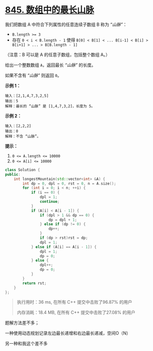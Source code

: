 # [845. 数组中的最长山脉](https://leetcode-cn.com/problems/longest-mountain-in-array/)

我们把数组 A 中符合下列属性的任意连续子数组 B 称为 “*山脉”*：

- `B.length >= 3`
- 存在 `0 < i < B.length - 1` 使得 `B[0] < B[1] < ... B[i-1] < B[i] > B[i+1] > ... > B[B.length - 1]`

（注意：B 可以是 A 的任意子数组，包括整个数组 A。）

给出一个整数数组 `A`，返回最长 *“山脉”* 的长度。

如果不含有 “*山脉”* 则返回 `0`。

 

**示例 1：**

```
输入：[2,1,4,7,3,2,5]
输出：5
解释：最长的 “山脉” 是 [1,4,7,3,2]，长度为 5。
```

**示例 2：**

```
输入：[2,2,2]
输出：0
解释：不含 “山脉”。
```

 

**提示：**

1. `0 <= A.length <= 10000`
2. `0 <= A[i] <= 10000`

```c++
class Solution {
public:
    int longestMountain(std::vector<int> &A) {
        int dp = 0, dpl = 0, rst = 0, n = A.size();
        for (int i = 0; i < n; ++i) {
            if (i == 0) {
                dpl = 1;
                continue;
            }
            if (A[i] < A[i - 1]) {
                if (dpl > 1 && dp == 0) {
                    dp = dpl + 1;
                } else if (dp != 0) {
                    dp++;
                }
                if (dp > rst)rst = dp;
                dpl = 1;
            } else if (A[i] == A[i - 1]) {
                dpl = 1;
                dp = 0;
            } else {
                dpl++;
                dp = 0;
            }
        }
        return rst;
    }
};
```

> 执行用时：36 ms, 在所有 C++ 提交中击败了96.87% 的用户
>
> 内存消耗：18.4 MB, 在所有 C++ 提交中击败了27.08% 的用户

题解方法差不多；

一种使用动态规划记录左边最长递增和右边最长递减，空间O（N）

另一种和我这个差不多
